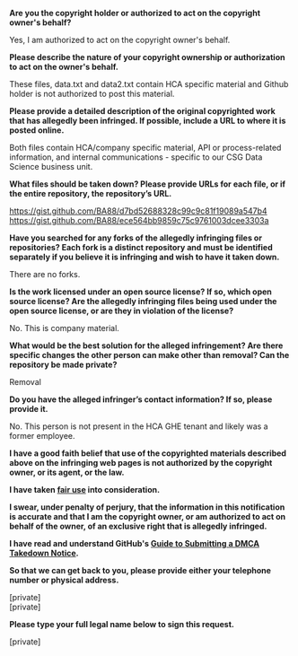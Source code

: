 **Are you the copyright holder or authorized to act on the copyright owner's behalf?**

Yes, I am authorized to act on the copyright owner's behalf.

**Please describe the nature of your copyright ownership or authorization to act on the owner's behalf.**

These files, data.txt and data2.txt contain HCA specific material and Github holder is not authorized to post this material.

**Please provide a detailed description of the original copyrighted work that has allegedly been infringed. If possible, include a URL to where it is posted online.**

Both files contain HCA/company specific material, API or process-related information, and internal communications - specific to our CSG Data Science business unit.

**What files should be taken down? Please provide URLs for each file, or if the entire repository, the repository’s URL.**

https://gist.github.com/BA88/d7bd52688328c99c9c81f19089a547b4  
https://gist.github.com/BA88/ece564bb9859c75c9761003dcee3303a

**Have you searched for any forks of the allegedly infringing files or repositories? Each fork is a distinct repository and must be identified separately if you believe it is infringing and wish to have it taken down.**

There are no forks.

**Is the work licensed under an open source license? If so, which open source license? Are the allegedly infringing files being used under the open source license, or are they in violation of the license?**

No. This is company material.

**What would be the best solution for the alleged infringement? Are there specific changes the other person can make other than removal? Can the repository be made private?**

Removal

**Do you have the alleged infringer’s contact information? If so, please provide it.**

No. This person is not present in the HCA GHE tenant and likely was a former employee.

**I have a good faith belief that use of the copyrighted materials described above on the infringing web pages is not authorized by the copyright owner, or its agent, or the law.**

**I have taken <a href="https://www.lumendatabase.org/topics/22">fair use</a> into consideration.**

**I swear, under penalty of perjury, that the information in this notification is accurate and that I am the copyright owner, or am authorized to act on behalf of the owner, of an exclusive right that is allegedly infringed.**

**I have read and understand GitHub's <a href="https://docs.github.com/articles/guide-to-submitting-a-dmca-takedown-notice/">Guide to Submitting a DMCA Takedown Notice</a>.**

**So that we can get back to you, please provide either your telephone number or physical address.**

[private]  
[private] 

**Please type your full legal name below to sign this request.**

[private] 

